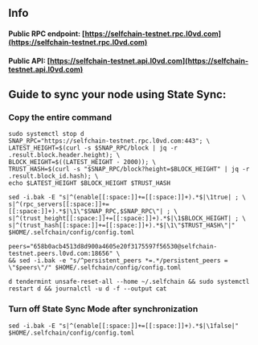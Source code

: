 ## Info
#### Public RPC endpoint: [https://selfchain-testnet.rpc.l0vd.com](https://selfchain-testnet.rpc.l0vd.com)
#### Public API: [https://selfchain-testnet.api.l0vd.com](https://selfchain-testnet.api.l0vd.com)

## Guide to sync your node using State Sync:

### Copy the entire command
```
sudo systemctl stop d
SNAP_RPC="https://selfchain-testnet.rpc.l0vd.com:443"; \
LATEST_HEIGHT=$(curl -s $SNAP_RPC/block | jq -r .result.block.header.height); \
BLOCK_HEIGHT=$((LATEST_HEIGHT - 2000)); \
TRUST_HASH=$(curl -s "$SNAP_RPC/block?height=$BLOCK_HEIGHT" | jq -r .result.block_id.hash); \
echo $LATEST_HEIGHT $BLOCK_HEIGHT $TRUST_HASH

sed -i.bak -E "s|^(enable[[:space:]]+=[[:space:]]+).*$|\1true| ; \
s|^(rpc_servers[[:space:]]+=[[:space:]]+).*$|\1\"$SNAP_RPC,$SNAP_RPC\"| ; \
s|^(trust_height[[:space:]]+=[[:space:]]+).*$|\1$BLOCK_HEIGHT| ; \
s|^(trust_hash[[:space:]]+=[[:space:]]+).*$|\1\"$TRUST_HASH\"|" $HOME/.selfchain/config/config.toml

peers="658b0acb4513d8d900a4605e20f3175597f56530@selfchain-testnet.peers.l0vd.com:18656" \
&& sed -i.bak -e "s/^persistent_peers *=.*/persistent_peers = \"$peers\"/" $HOME/.selfchain/config/config.toml 

d tendermint unsafe-reset-all --home ~/.selfchain && sudo systemctl restart d && journalctl -u d -f --output cat
```

### Turn off State Sync Mode after synchronization
```
sed -i.bak -E "s|^(enable[[:space:]]+=[[:space:]]+).*$|\1false|" $HOME/.selfchain/config/config.toml
```
